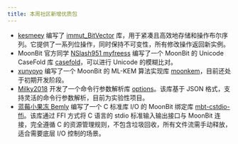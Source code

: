 ```yaml
---
title: 本周社区新增优质包
---
```


- [kesmeey](https://github.com/kesmeey) 编写了 [immut_BitVector](https://github.com/moonbit-community/immut_BitVector) 库，用于紧凑且高效地存储和操作布尔序列。它提供了一系列位操作，同时保持不可变性，所有修改操作返回新实例。
- MoonBit 官方同学 [NSlash951 myfreess](https://github.com/myfreess) 编写了一个 MoonBit 的 Unicode CaseFold 库 [casefold](https://github.com/myfreess/casefold)，可以进行 Unicode 的模糊比对。
- [xunyoyo](https://github.com/xunyoyo) 编写了一个 MoonBit 的 ML-KEM 算法实现库 [moonkem](https://github.com/moonbit-community/moonkem)，目前还处于初期开发阶段。
- [Milky2018](https://github.com/Milky2018) 开发了一个命令行参数解析库 [options](https://github.com/Milky2018/options)。该库基于 JSON 格式，支持灵活的命令行参数解析，目前为实验性项目。
- [蓝莓小果冻 Bemly](https://github.com/Bemly) 编写了一个 C 标准库 I/O 的 MoonBit 绑定库 [mbt-cstdio-ffi](https://github.com/Bemly/mbt-cstdio-ffi)。该库通过 FFI 方式将 C 语言的 stdio 标准输入输出接口与 MoonBit 连接，完全遵循 C 的资源管理规则，不包含垃圾回收，所有文件流需手动释放，适合需要底层 I/O 控制的场景。

